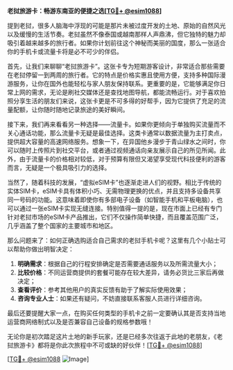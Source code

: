 **老挝旅游卡：畅游东南亚的便捷之选[[TG💪+ @esim1088](https://t.me/s/esim1088)]**

提到老挝，很多人脑海中浮现的可能是那片未被过度开发的土地、原始的自然风光以及缓慢的生活节奏。老挝虽然不像泰国或越南那样人声鼎沸，但它独特的魅力却吸引着越来越多的旅行者。如果你计划前往这个神秘而美丽的国度，那么一张适合你的手机卡或流量卡将是必不可少的伴侣。

首先，让我们来聊聊“老挝旅游卡”。这张卡专为短期游客设计，非常适合那些需要在老挝停留一到两周的旅行者。它的特点是价格实惠且使用方便，支持多种国际漫游服务，让你在国外也能轻松与家人朋友保持联系。更重要的是，它能够满足你日常上网的需求，无论是刷社交媒体还是查找地图导航，都能流畅运行。对于喜欢拍照分享生活的朋友们来说，这张卡更是不可多得的好帮手，因为它提供了充足的流量配额，让你随时随地记录旅途的美好瞬间。

接下来，我们再来看看另一种选择——流量卡。如果你更倾向于单独购买流量而不关心通话功能，那么流量卡无疑是最佳选择。这类卡通常以数据流量为主打卖点，提供超大容量的高速网络服务。想象一下，在异国他乡漫步于青山绿水之间时，你可以随时上传照片到社交平台，或者通过视频通话向亲友展示自己的所见所闻。此外，由于流量卡的价格相对较低，对于预算有限但又渴望享受现代科技便利的游客而言，无疑是一个极具吸引力的选择。

当然了，随着科技的发展，“虚拟eSIM卡”也逐渐走进人们的视野。相比于传统的实体SIM卡，eSIM卡具有体积小巧、无需物理更换的优点，并且支持多设备共享同一号码的功能。这意味着即使你有多部电子设备（如智能手机和平板电脑），也可以通过一张eSIM卡实现无缝连接。特别值得一提的是，现在市面上已经有专门针对老挝市场的eSIM卡产品推出，它们不仅操作简单快捷，而且覆盖范围广泛，几乎涵盖了整个国家的主要城市和地区。

那么问题来了：如何正确选购适合自己需求的老挝手机卡呢？这里有几个小贴士可以帮助你做出明智决定：
1. **明确需求**：根据自己的行程安排确定是否需要通话服务以及所需流量大小；
2. **比较价格**：不同运营商提供的套餐可能存在较大差异，请务必货比三家后再做决定；
3. **查看评价**：参考其他用户的真实反馈有助于了解实际使用效果；
4. **咨询专业人士**：如果还有疑问，不妨直接联系客服人员进行详细咨询。

最后还要提醒大家一点，在购买任何类型的手机卡之前一定要确认其是否支持当地运营商网络制式以及是否兼容自己设备的规格参数哦！

无论你是初次踏足这片土地的新手玩家，还是已经多次往返于此地的老朋友，《老挝旅游卡》都将是你此次旅程中不可或缺的好伙伴！[[TG💪+ @esim1088](https://t.me/s/esim1088)]

[[TG💪+ @esim1088](https://t.me/s/esim1088) ![Image](https://i.postimg.cc/4NQfJmqS/Snipaste-2025-05-13-00-14-12.png)]
